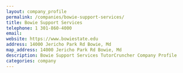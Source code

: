 ```yaml
---
layout: company_profile
permalink: /companies/bowie-support-services/
title: Bowie Support Services
telephone: 1 301-860-4000
email: 
website: https://www.bowiestate.edu
address: 14000 Jericho Park Rd Bowie, Md
map_address: 14000 Jericho Park Rd Bowie, Md
description: Bowie Support Services TutorCruncher Company Profile
categories: company
---
```


